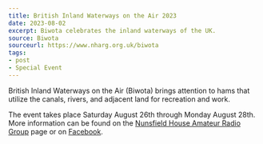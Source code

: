 ```yaml
---
title: British Inland Waterways on the Air 2023
date: 2023-08-02
excerpt: Biwota celebrates the inland waterways of the UK.
source: Biwota
sourceurl: https://www.nharg.org.uk/biwota
tags:
- post
- Special Event
---
```

British Inland Waterways on the Air (Biwota) brings attention to hams that utilize the canals, rivers, and adjacent land for recreation and work. 

The event takes place Saturday August 26th through Monday August 28th. More information can be found on the [Nunsfield House Amateur Radio Group](https://www.nharg.org.uk/biwota) page or on [Facebook](https://www.facebook.com/BIWOTA/).
